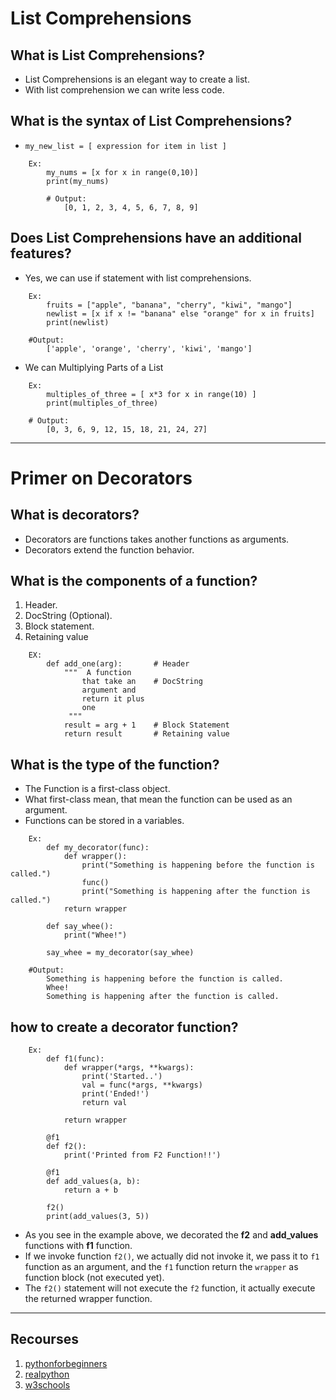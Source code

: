 # List Comprehensions

## What is List Comprehensions?
  - List Comprehensions is an elegant way to create a list.
  - With list comprehension we can write less code.


## What is the syntax of List Comprehensions?
  - `my_new_list = [ expression for item in list ]`
```
    Ex:
        my_nums = [x for x in range(0,10)]
        print(my_nums)

        # Output:
            [0, 1, 2, 3, 4, 5, 6, 7, 8, 9]
```

## Does List Comprehensions have an additional features?
  - Yes, we can use if statement with list comprehensions.
```
    Ex:
        fruits = ["apple", "banana", "cherry", "kiwi", "mango"]
        newlist = [x if x != "banana" else "orange" for x in fruits]
        print(newlist)

    #Output:
        ['apple', 'orange', 'cherry', 'kiwi', 'mango']
```
  - We can Multiplying Parts of a List
```
    Ex:
        multiples_of_three = [ x*3 for x in range(10) ]
        print(multiples_of_three)

    # Output:
        [0, 3, 6, 9, 12, 15, 18, 21, 24, 27]
``` 

---

# Primer on Decorators

## What is decorators?
  - Decorators are functions takes another functions as arguments.
  - Decorators extend the function behavior.

## What is the components of a function?
  1. Header.
  2. DocString (Optional).
  3. Block statement.
  4. Retaining value
   
```
    EX:
        def add_one(arg):       # Header
            """  A function
                that take an    # DocString
                argument and 
                return it plus
                one 
             """
            result = arg + 1    # Block Statement
            return result       # Retaining value
```

## What is the type of the function?
  - The Function is a first-class object.
  - What first-class mean, that mean the function can be used as an argument.
  - Functions can be stored in a variables.

```
    Ex:
        def my_decorator(func):
            def wrapper():
                print("Something is happening before the function is called.")
                func()
                print("Something is happening after the function is called.")
            return wrapper

        def say_whee():
            print("Whee!")

        say_whee = my_decorator(say_whee)

    #Output:
        Something is happening before the function is called.
        Whee!
        Something is happening after the function is called.
```

## how to create a decorator function?

```
    Ex:
        def f1(func):
            def wrapper(*args, **kwargs):
                print('Started..')
                val = func(*args, **kwargs)
                print('Ended!')
                return val

            return wrapper

        @f1
        def f2():
            print('Printed from F2 Function!!')

        @f1
        def add_values(a, b):
            return a + b

        f2()
        print(add_values(3, 5))
```

  - As you see in the example above, we decorated the **f2** and **add_values** functions with **f1** function.
  - If we invoke function `f2()`, we actually did not invoke it, we pass it to `f1` function as an argument, and the `f1` function return the `wrapper` as function block (not executed yet).
  - The `f2()` statement will not execute the `f2` function, it actually execute the returned wrapper function.


---

## Recourses
  1. [pythonforbeginners](https://www.pythonforbeginners.com/basics/list-comprehensions-in-python)
  2. [realpython](https://realpython.com/primer-on-python-decorators/)
  3. [w3schools](https://www.w3schools.com/python/python_lists_comprehension.asp)